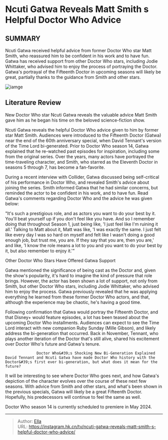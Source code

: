 # Ncuti Gatwa Reveals Matt Smith s Helpful Doctor Who Advice


## SUMMARY 



  Ncuti Gatwa received helpful advice from former Doctor Who star Matt Smith, who reassured him to be confident in his work and to have fun.   Gatwa has received support from other Doctor Who stars, including Jodie Whittaker, who advised him to enjoy the process of portraying the Doctor.   Gatwa&#39;s portrayal of the Fifteenth Doctor in upcoming seasons will likely be great, partially thanks to the guidance from Smith and other stars.  

![iamge](https://static1.srcdn.com/wordpress/wp-content/uploads/2023/12/custom-image-of-matt-smith-pointing-the-sonic-screwdriver-as-the-eleventh-doctor-and-ncuti-gatwa-smiling-widely-as-the-fifthteenth-doctor.jpg)

## Literature Review
New Doctor Who star Ncuti Gatwa reveals the valuable advice Matt Smith gave him as he began his time on the beloved science-fiction show.




Ncuti Gatwa reveals the helpful Doctor Who advice given to him by former star Matt Smith. Audiences were introduced to the Fifteenth Doctor (Gatwa) near the end of the 60th anniversary special, when David Tennant&#39;s version of the Time Lord bi-generated. Prior to Doctor Who season 14, Gatwa explained that he re-watched past episodes for inspiration, including some from the original series. Over the years, many actors have portrayed the time-traveling character, and Smith, who starred as the Eleventh Doctor in seasons 5 through 7, has become a fan-favorite.




During a recent interview with Collider, Gatwa discussed being self-critical of his performance in Doctor Who, and revealed Smith&#39;s advice about joining the series. Smith informed Gatwa that he had similar concerns, but reminded the actor to be confident in his work, and to have fun. Read Gatwa&#39;s comments regarding Doctor Who and the advice he was given below:


&#34;It&#39;s such a prestigious role, and as actors you want to do your best by it. You&#39;ll beat yourself up if you don&#39;t feel like you have. And so I remember doing that throughout Season 1, just being like, &#39;I just feel like I&#39;m ruining it all.&#39; Talking to Matt about it, Matt was like, &#39;I was exactly the same. I just felt like every day I was so hard on myself and felt like I wasn&#39;t doing a good enough job, but trust me, you are. If they say that you are, then you are,&#39; and like, &#39;I know the role means a lot to you and you want to do your best by it, but also remember to enjoy it.&#39;&#34;






 Other Doctor Who Stars Have Offered Gatwa Support 
          

Gatwa mentioned the significance of being cast as the Doctor and, given the show&#39;s popularity, it&#39;s hard to imagine the kind of pressure that role brings. However, the actor has been shown a lot of support, not only from Smith, but other Doctor Who stars, including Jodie Whittaker, who advised him to enjoy the process. Gatwa previously revealed that he was applying everything he learned from these former Doctor Who actors, and that, although the experience may be chaotic, he&#39;s having a good time.

Following confirmation that Gatwa would portray the Fifteenth Doctor, and that Disney&#43; would feature episodes, a lot has been teased about the upcoming Doctor Who installments. Audiences can expect to see the Time Lord interact with new companion Ruby Sunday (Mille Gibson), and likely address the bi-generation that occurred. Back in November, Tennant, who plays another iteration of the Doctor that&#39;s still alive, shared his excitement over Doctor Who&#39;s future and Gatwa&#39;s tenure.




                  Doctor Who&#39;s Shocking New Bi-Generation Explained   David Tennant and Ncuti Gatwa have made Doctor Who history with the Doctor&#39;s first ever bi-generation, but what does it mean for the future?    

It will be interesting to see where Doctor Who goes next, and how Gatwa&#39;s depiction of the character evolves over the course of these next few seasons. With advice from Smith and other stars, and what&#39;s been shown in the previous specials, Gatwa will likely be a great Fifteenth Doctor. Hopefully, his predecessors will continue to feel the same as well.



Doctor Who season 14 is currently scheduled to premiere in May 2024.






---

> Author: [Ella](https://instagram.hk.cn/)  
> URL: https://instagram.hk.cn/tv/ncuti-gatwa-reveals-matt-smith-s-helpful-doctor-who-advice/  

